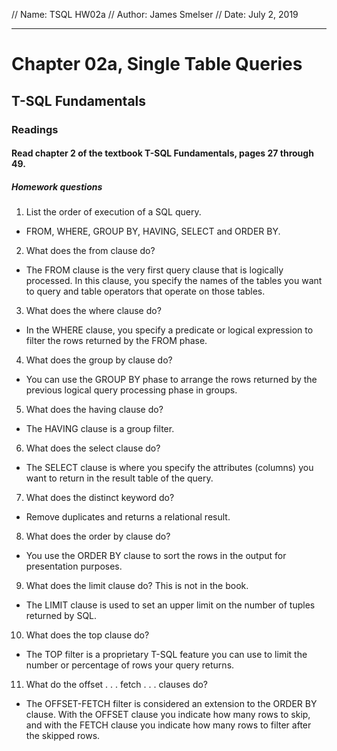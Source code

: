 // Name: TSQL HW02a
// Author: James Smelser
// Date: July 2, 2019

-----------------------
# Chapter 02a, Single Table Queries
## T-SQL Fundamentals
### Readings
#### Read chapter 2 of the textbook T-SQL Fundamentals, pages 27 through 49.
##### Homework questions
1. List the order of execution of a SQL query.
- FROM, WHERE, GROUP BY, HAVING, SELECT and ORDER BY.
2. What does the from clause do?
- The FROM clause is the very first query clause that is logically processed. In this clause, you specify the names of the tables you want to query and table operators that operate on those tables.
3. What does the where clause do?
- In the WHERE clause, you specify a predicate or logical expression to filter the rows returned by the FROM phase.
4. What does the group by clause do?
- You can use the GROUP BY phase to arrange the rows returned by the previous logical query processing phase in groups.
5. What does the having clause do?
- The HAVING clause is a group filter.
6. What does the select clause do?
- The SELECT clause is where you specify the attributes (columns) you want to return in the result table of the query.
7. What does the distinct keyword do?
- Remove duplicates and returns a relational result.
8. What does the order by clause do?
- You use the ORDER BY clause to sort the rows in the output for presentation purposes.
9. What does the limit clause do? This is not in the book.
- The LIMIT clause is used to set an upper limit on the number of tuples returned by SQL.
10. What does the top clause do?
- The TOP filter is a proprietary T-SQL feature you can use to limit the number or percentage of rows your query returns.
11. What do the offset . . . fetch . . . clauses do?
- The OFFSET-FETCH filter is considered an extension to the ORDER BY clause. With the OFFSET clause you indicate how many rows to skip, and with the FETCH clause you indicate how many rows to filter after the skipped rows.
